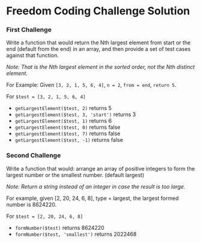 # Freedom Coding Challenge Solution

### First Challenge

Write a function that would return the Nth largest element from start or the end (default from the end) in an array, and then provide a set of test cases against that function.

_Note: That is the Nth largest element in the sorted order, not the Nth distinct element._

For Example: Given `[3, 2, 1, 5, 6, 4]`, `n = 2`, `from = end`, `return 5`.

For `$test = [3, 2, 1, 5, 6, 4]`
- `getLargestElement($test, 2)` returns 5 
- `getLargestElement($test, 3, 'start')` returns 3
- `getLargestElement($test, 1)` returns 6
- `getLargestElement($test, 0)` returns false
- `getLargestElement($test, 7)` returns false
- `getLargestElement($test, -1)` returns false

### Second Challenge

Write a function that would: arrange an array of positive integers to form the largest number or the smallest number. (default largest)

_Note: Return a string instead of an integer in case the result is too large._

For example, given [2, 20, 24, 6, 8], type = largest, the largest formed number is 8624220.

For `$test = [2, 20, 24, 6, 8]`
- `formNumber($test)` returns 8624220
- `formNumber($test, 'smallest')` returns 2022468
